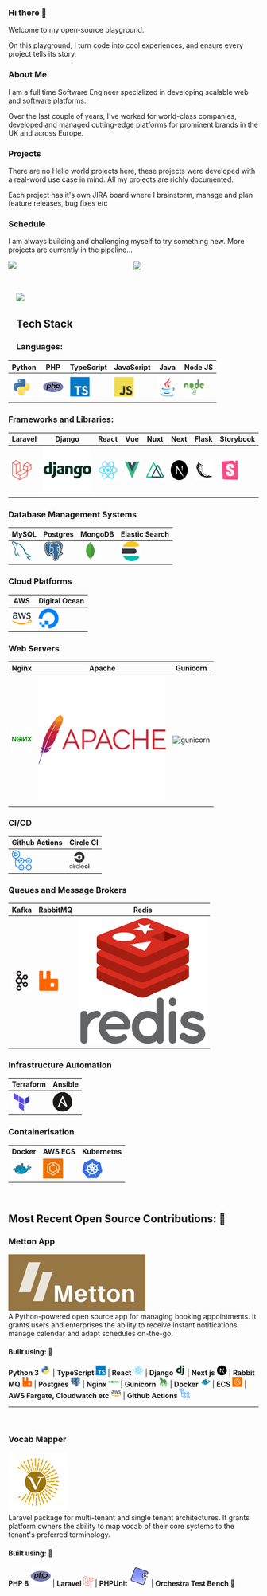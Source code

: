 ### Hi there 👋

Welcome to my open-source playground. 

On this playground, I turn code into cool experiences, and ensure every project tells its story.

### About Me
I am a full time Software Engineer specialized in developing scalable web and software platforms. 

Over the last couple of years, I've worked for world-class companies, developed and managed cutting-edge platforms for prominent brands in the UK and across Europe.

### Projects
There are no Hello world projects here, these projects were developed with a real-word use case in mind. All my projects are richly documented. 

Each project has it's own JIRA board where I brainstorm, manage and plan feature releases, bug fixes etc

### Schedule
I am always building and challenging myself to try something new. More projects are currently in the pipeline...

<div align="center" style="margin-bottom:30px">

<a href="https://github.com/Monamoxie">
<img height=200 align="center" src="https://media.giphy.com/media/v1.Y2lkPTc5MGI3NjExZmg5MmZiNmxxb3phZHE1aWtucmt2ZWQzY3pjYzgzd3dhNHo1dm5tNiZlcD12MV9pbnRlcm5hbF9naWZfYnlfaWQmY3Q9Zw/qgQUggAC3Pfv687qPC/giphy.gif" />
</a>

<a href="https://github.com/Monamoxie">
 <img height=200 align="left" src="https://streak-stats.demolab.com?user=monamoxie&theme=whatsapp-light" />
</a>
</div>

<br/>
<a href="https://visitorbadge.io/status?path=https%3A%2F%2Fgithub.com%2FMonamoxie"><img src="https://api.visitorbadge.io/api/visitors?path=https%3A%2F%2Fgithub.com%2FMonamoxie&labelColor=%23bbaa66&countColor=%23263759" /></a>

## Tech Stack
<div>

### Languages:
| Python   | PHP      | TypeScript | JavaScript | Java | Node JS
|----------|----------|------------|------------|------|----|
|  <img src="https://raw.githubusercontent.com/devicons/devicon/master/icons/python/python-original.svg" title="Python" alt="Python" width="40" height="40"/> |  <img src="https://raw.githubusercontent.com/devicons/devicon/master/icons/php/php-original.svg" height="40" title="PHP" alt="PHP" width="40"/> |  <img src="https://raw.githubusercontent.com/devicons/devicon/master/icons/typescript/typescript-original.svg" title="TypeScript" alt="TypeScript" width="40" height="40"/>|  <img src="https://raw.githubusercontent.com/devicons/devicon/master/icons/javascript/javascript-original.svg" title="JavaScript" alt="JavaScript" width="40" height="40"/>|<img src="https://raw.githubusercontent.com/devicons/devicon/master/icons/java/java-original.svg" title="Java" alt="Java" width="40" height="40"/> | <img src="https://raw.githubusercontent.com/devicons/devicon/master/icons/nodejs/nodejs-plain-wordmark.svg" title="nodejs" alt="nodejs"  width="40" height="50"/> |

### Frameworks and Libraries:
| Laravel   | Django      | React | Vue | Nuxt | Next | Flask | Storybook |
|----------|----------|------------|------------|------| ----| ---|---|
|  <img src="https://raw.githubusercontent.com/devicons/devicon/master/icons/laravel/laravel-original.svg" title="Laravel" alt="Laravel" width="40" height="40"/> |  <img src="https://raw.githubusercontent.com/devicons/devicon/master/icons/django/django-plain-wordmark.svg" title="django" alt="django" />  |  <img src="https://raw.githubusercontent.com/devicons/devicon/master/icons/react/react-original.svg" title="React" alt="React" width="40" height="40"/>| <img src="https://raw.githubusercontent.com/devicons/devicon/master/icons/vuejs/vuejs-original.svg" title="VueJs" alt="VueJs"   width="40" height="40"/> | <img src="https://raw.githubusercontent.com/devicons/devicon/master/icons/nuxtjs/nuxtjs-original.svg" title="Nuxt" alt="Nuxt" width="40" height="40"/> |<img src="https://raw.githubusercontent.com/devicons/devicon/master/icons/nextjs/nextjs-original.svg" title="Next" alt="Next" width="40" height="40"/> |<img src="https://raw.githubusercontent.com/devicons/devicon/master/icons/flask/flask-original.svg" title="Flask" alt="Flask" width="40" height="40"/> | <img src="https://raw.githubusercontent.com/devicons/devicon/master/icons/storybook/storybook-original.svg" title="Storybook" alt="Storybook" width="40" height="40"/> |

 ### Database Management Systems
| MySQL   | Postgres      | MongoDB | Elastic Search |
|----------|----------|------------|------------|
|  <img src="https://raw.githubusercontent.com/devicons/devicon/master/icons/mysql/mysql-original.svg" title="MySQL" alt="MySQL"  width="40" height="40"/> | <img src="https://raw.githubusercontent.com/devicons/devicon/master/icons/postgresql/postgresql-original.svg" title="PostgresSql" alt="PostgreSql"  width="40" height="40"/> | <img src="https://raw.githubusercontent.com/devicons/devicon/master/icons/mongodb/mongodb-original.svg" title="JavaScript" alt="JavaScript" width="40" height="40"/>| <img src="https://raw.githubusercontent.com/devicons/devicon/master/icons/elasticsearch/elasticsearch-original.svg" title="elasticsearch" alt="elasticsearch"  width="40" height="40"/> |

### Cloud Platforms 
| AWS   | Digital Ocean   
|----------|----------|
|  <img src="https://raw.githubusercontent.com/devicons/devicon/master/icons/amazonwebservices/amazonwebservices-original-wordmark.svg" title="Amazon Web Services" alt="Amazon Web Services"  width="40" height="40"/> | <img src="https://raw.githubusercontent.com/devicons/devicon/master/icons/digitalocean/digitalocean-original.svg" title="PostgresSql" alt="PostgreSql"  width="40" height="40"/> |

   
### Web Servers 
| Nginx   | Apache | Gunicorn   
|----------|----------|------|
|  <img src="https://raw.githubusercontent.com/devicons/devicon/master/icons/nginx/nginx-original.svg" title="nginx" alt="nginx"  width="40" height="50"/> | <img src="https://raw.githubusercontent.com/devicons/devicon/master/icons/apache/apache-original-wordmark.svg" title="apache" alt="apache" /> | <img src="https://img.shields.io/badge/-Gunicorn-499848?style=flat&logo=gunicorn&logoColor=white" title="apache" alt="gunicorn" /> 


### CI/CD 
| Github Actions | Circle CI  
|----------|----------|
|<img src="https://raw.githubusercontent.com/devicons/devicon/master/icons/githubactions/githubactions-plain.svg" title="Amazon Web Services" alt="Amazon Web Services"  width="40" height="40"/> | <img src="https://raw.githubusercontent.com/devicons/devicon/master/icons/circleci/circleci-plain-wordmark.svg" title="circleci" alt="circleci"  width="40" height="40"/> |

### Queues and Message Brokers
| Kafka | RabbitMQ | Redis |
|----------|-------|-------|
|  <img src="https://raw.githubusercontent.com/devicons/devicon/master/icons/apachekafka/apachekafka-original.svg" title="kafka" alt="kafka"  width="40" height="40"/> | <img src="https://raw.githubusercontent.com/devicons/devicon/master/icons/rabbitmq/rabbitmq-original.svg" title="rabbitmq" alt="rabbitmq" height="40"/> | <img src="https://raw.githubusercontent.com/devicons/devicon/master/icons/redis/redis-original-wordmark.svg" title="rabbitmq" alt="rabbitmq"> 

 
### Infrastructure Automation
| Terraform | Ansible
|----------|----------|
|  <img src="https://raw.githubusercontent.com/devicons/devicon/master/icons/terraform/terraform-original.svg" title="terraform" alt="terraform"  width="40" height="40"/> | <img src="https://raw.githubusercontent.com/devicons/devicon/master/icons/ansible/ansible-original.svg" title="ansible" alt="ansible"  width="40" height="40"/> |
</div>

 ### Containerisation
| Docker | AWS ECS | Kubernetes
|----------|----------|--------|
|  <img src="https://raw.githubusercontent.com/devicons/devicon/master/icons/docker/docker-original.svg" title="docker" alt="docker" width="40" height="40"/> | <img src="/assets/Arch_Amazon-Elastic-Container-Service_48.svg" title="ecs" alt="ecs"  width="40" height="40"/> | <img src="https://raw.githubusercontent.com/devicons/devicon/master/icons/kubernetes/kubernetes-original.svg" title="kubernetes" alt="kubernetes"  width="40" height="40"/> 
</div>

<br/>

## Most Recent Open Source Contributions: 🥇
  <!-- START Project 1 -->
 ### Metton App
  <div><a href="https://github.com/Monamoxie/metton-app" target="_blank"><img src="assets/logo.png"></a></div>
  <div>A Python-powered open source app for managing booking appointments. 
  It grants users and enterprises the ability to receive instant notifications, manage calendar and adapt schedules on-the-go.
  </div>

#### Built using: 🚀

  <div>
  <b>Python 3</b> <img src="https://raw.githubusercontent.com/devicons/devicon/master/icons/python/python-original.svg" title="Python" alt="Python" width="20" height="20"/> | <b>TypeScript </b> <img src="https://raw.githubusercontent.com/devicons/devicon/master/icons/typescript/typescript-original.svg" title="TypeScript" alt="TypeScript" width="20" height="20"/> | <b>React</b> <img src="https://raw.githubusercontent.com/devicons/devicon/master/icons/react/react-original.svg" title="React" alt="React" width="20" height="20"/> | <b>Django</b> <img src="https://raw.githubusercontent.com/devicons/devicon/master/icons/django/django-plain.svg" title="django" alt="django" width="20" height="20"/> | <b>Next js</b> <img src="https://raw.githubusercontent.com/devicons/devicon/master/icons/nextjs/nextjs-original.svg" title="Next" alt="Next" width="20" height="20"/> | <b>Rabbit MQ</b> <img src="https://raw.githubusercontent.com/devicons/devicon/master/icons/rabbitmq/rabbitmq-original.svg" title="rabbitmq" alt="rabbitmq" width="20" height="20"/> | 
  <b>Postgres</b> <img src="https://raw.githubusercontent.com/devicons/devicon/master/icons/postgresql/postgresql-original.svg" title="PostgresSql" alt="PostgreSql"  width="20" height="20"/> | <b>Nginx</b> <img src="https://raw.githubusercontent.com/devicons/devicon/master/icons/nginx/nginx-original.svg" title="nginx" alt="nginx"  width="20" height="20"/> | <b>Gunicorn</b> <img src="assets/gunicorn.svg" title="apache" alt="gunicorn" width="20" height="20"/> | <b>Docker</b> <img src="https://raw.githubusercontent.com/devicons/devicon/master/icons/docker/docker-original.svg" title="docker" alt="docker" width="20" height="20"/> | <b>ECS</b> <img src="assets/Arch_Amazon-Elastic-Container-Service_48.svg" title="ecs" alt="ecs" width="20" height="20"/> | <b>AWS Fargate, Cloudwatch etc</b> <img src="https://raw.githubusercontent.com/devicons/devicon/master/icons/amazonwebservices/amazonwebservices-original-wordmark.svg" title="Amazon Web Services" alt="Amazon Web Services"  width="20" height="20"/> | 
  <b>Github Actions</b>  <img src="https://raw.githubusercontent.com/devicons/devicon/master/icons/githubactions/githubactions-plain.svg" title="Amazon Web Services" alt="Amazon Web Services"  width="20" height="20"/> 
</div>
<hr/> 
<br/> 

<!-- ------------------------------------ -->
 <!-- START Project 2 -->
  ### Vocab Mapper
  <div><a href="https://github.com/Monamoxie/vocab-mapper" target="_blank"><img src="assets/logo-vocab-mapper.png"></a></div>
  <div>Laravel package for multi-tenant and single tenant architectures. It grants platform owners the ability to map vocab of their core systems to the tenant's preferred terminology.
  </div>

#### Built using: 🚀

  <div>
  <b>PHP 8</b> <img src="https://raw.githubusercontent.com/devicons/devicon/master/icons/php/php-original.svg" height="40" title="PHP" alt="PHP" height="20"/> | <b>Laravel </b> <img src="https://raw.githubusercontent.com/devicons/devicon/master/icons/laravel/laravel-original.svg" title="Laravel" alt="Laravel" width="20" height="20"/> |  <b>PHPUnit</b> <img src="assets/phpunit.svg" height="40" title="PHP" alt="PHP" height="10"/> | <b>Orchestra Test Bench </b> 🚀 
</div>